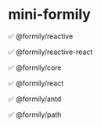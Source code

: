 # mini-formily

✅ @formily/reactive

✅ @formily/reactive-react

✅ @formily/core

✅ @formily/react

✅ @formily/antd

✅ @formily/path
